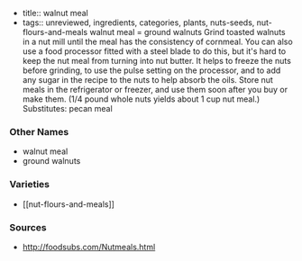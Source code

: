 - title:: walnut meal
- tags:: unreviewed, ingredients, categories, plants, nuts-seeds, nut-flours-and-meals
walnut meal = ground walnuts Grind toasted walnuts in a nut mill until the meal has the consistency of cornmeal. You can also use a food processor fitted with a steel blade to do this, but it's hard to keep the nut meal from turning into nut butter. It helps to freeze the nuts before grinding, to use the pulse setting on the processor, and to add any sugar in the recipe to the nuts to help absorb the oils. Store nut meals in the refrigerator or freezer, and use them soon after you buy or make them. (1/4 pound whole nuts yields about 1 cup nut meal.) Substitutes: pecan meal

### Other Names

* walnut meal
* ground walnuts

### Varieties

* [[nut-flours-and-meals]]

### Sources
* http://foodsubs.com/Nutmeals.html
